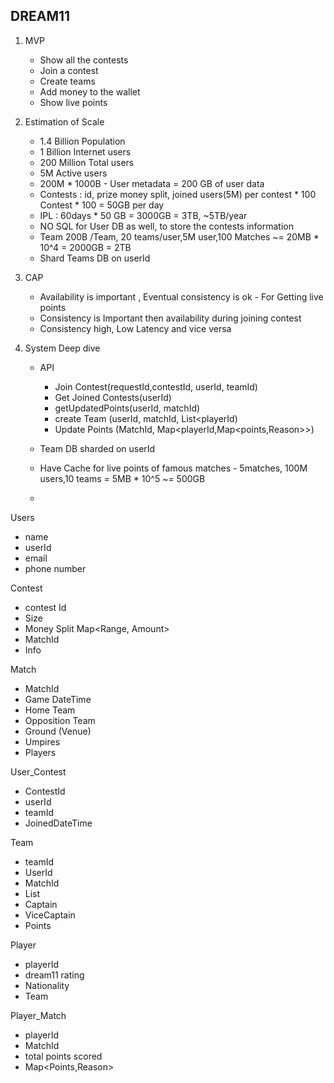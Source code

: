 
## DREAM11

1. MVP
   - Show all the contests
   - Join a contest
   - Create teams
   - Add money to the wallet
   - Show live points
   
2. Estimation of Scale
   - 1.4 Billion Population
   - 1 Billion Internet users
   - 200 Million Total users
   - 5M Active users
   - 200M * 1000B - User metadata = 200 GB of user data
   - Contests : id, prize money split, joined users(5M) per contest * 100 Contest * 100 = 50GB per day
   - IPL : 60days * 50 GB = 3000GB = 3TB, ~5TB/year
   - NO SQL for User  DB as well, to store the contests information
   - Team 200B /Team, 20 teams/user,5M user,100 Matches ~= 20MB * 10^4 = 2000GB = 2TB
   - Shard Teams DB on userId
   
3. CAP
   - Availability is important , Eventual consistency is ok - For Getting live points
   - Consistency is Important then availability during joining contest
   - Consistency high, Low Latency and vice versa

4. System Deep dive
   - API
     - Join Contest(requestId,contestId, userId, teamId)
     - Get Joined Contests(userId)
     - getUpdatedPoints(userId, matchId)
     - create Team (userId, matchId, List<playerId)
     - Update Points (MatchId, Map<playerId,Map<points,Reason>>)
   
   - Team DB sharded on userId
   - Have Cache for live points of famous matches -  5matches, 100M users,10 teams = 5MB * 10^5 ~= 500GB
   - 

Users
- name 
- userId
- email
- phone number

Contest 
- contest Id
- Size
- Money Split Map<Range, Amount>
- MatchId
- Info

Match 
- MatchId
- Game DateTime
- Home Team
- Opposition Team
- Ground (Venue)
- Umpires
- Players

User_Contest
- ContestId
- userId
- teamId
- JoinedDateTime

Team
- teamId
- UserId
- MatchId
- List<Players>
- Captain
- ViceCaptain
- Points

Player
- playerId
- dream11 rating
- Nationality
- Team

Player_Match
- playerId
- MatchId
- total points scored
- Map<Points,Reason>